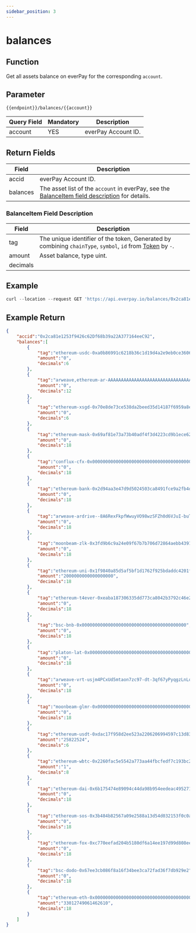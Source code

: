 ```yaml
---
sidebar_position: 3
---
```


# balances

## Function
Get all assets balance on everPay for the corresponding `account`.

## Parameter
`{{endpoint}}/balances/{{account}}`

|Query Field|Mandatory|Description|
|---|---|---|
|account|YES|everPay Account ID.|

## Return Fields
|Field|Description|
|---|---|
|accid|everPay Account ID.|
|balances|The asset list of the `account` in everPay, see the [BalanceItem field description](#balanceitem-field-description) for details.|


### BalanceItem Field Description
|Field|Description|
|---|---|
|tag|The unique identifier of the token, Generated by combining `chainType`, `symbol`, `id` from [Token](./info#token-field-description) by `-`.|
|amount|Asset balance, type uint.|
|decimals| |


## Example

```js
curl --location --request GET 'https://api.everpay.io/balances/0x2ca81e1253f9426c62Df68b39a22A377164eeC92'
```

## Example Return
```json
{
    "accid":"0x2ca81e1253f9426c62Df68b39a22A377164eeC92",
    "balances":[
        {
            "tag":"ethereum-usdc-0xa0b86991c6218b36c1d19d4a2e9eb0ce3606eb48",
            "amount":"0",
            "decimals":6
        },
        {
            "tag":"arweave,ethereum-ar-AAAAAAAAAAAAAAAAAAAAAAAAAAAAAAAAAAAAAAAAAAA,0x4fadc7a98f2dc96510e42dd1a74141eeae0c1543",
            "amount":"0",
            "decimals":12
        },
        {
            "tag":"ethereum-xsgd-0x70e8de73ce538da2beed35d14187f6959a8eca96",
            "amount":"0",
            "decimals":6
        },
        {
            "tag":"ethereum-mask-0x69af81e73a73b40adf4f3d4223cd9b1ece623074",
            "amount":"0",
            "decimals":18
        },
        {
            "tag":"conflux-cfx-0x0000000000000000000000000000000000000000",
            "amount":"0",
            "decimals":18
        },
        {
            "tag":"ethereum-bank-0x2d94aa3e47d9d5024503ca8491fce9a2fb4da198",
            "amount":"0",
            "decimals":18
        },
        {
            "tag":"arweave-ardrive--8A6RexFkpfWwuyVO98wzSFZh0d6VJuI-buTJvlwOJQ",
            "amount":"0",
            "decimals":18
        },
        {
            "tag":"moonbeam-zlk-0x3fd9b6c9a24e09f67b7b706d72864aebb439100c",
            "amount":"0",
            "decimals":18
        },
        {
            "tag":"ethereum-uni-0x1f9840a85d5af5bf1d1762f925bdaddc4201f984",
            "amount":"2000000000000000000",
            "decimals":18
        },
        {
            "tag":"ethereum-t4ever-0xeaba187306335dd773ca8042b3792c46e213636a",
            "amount":"0",
            "decimals":18
        },
        {
            "tag":"bsc-bnb-0x0000000000000000000000000000000000000000",
            "amount":"0",
            "decimals":18
        },
        {
            "tag":"platon-lat-0x0000000000000000000000000000000000000000",
            "amount":"0",
            "decimals":18
        },
        {
            "tag":"arweave-vrt-usjm4PCxUd5mtaon7zc97-dt-3qf67yPyqgzLnLqk5A",
            "amount":"0",
            "decimals":18
        },
        {
            "tag":"moonbeam-glmr-0x0000000000000000000000000000000000000000",
            "amount":"0",
            "decimals":18
        },
        {
            "tag":"ethereum-usdt-0xdac17f958d2ee523a2206206994597c13d831ec7",
            "amount":"25822524",
            "decimals":6
        },
        {
            "tag":"ethereum-wbtc-0x2260fac5e5542a773aa44fbcfedf7c193bc2c599",
            "amount":"1",
            "decimals":8
        },
        {
            "tag":"ethereum-dai-0x6b175474e89094c44da98b954eedeac495271d0f",
            "amount":"0",
            "decimals":18
        },
        {
            "tag":"ethereum-sos-0x3b484b82567a09e2588a13d54d032153f0c0aee0",
            "amount":"0",
            "decimals":18
        },
        {
            "tag":"ethereum-fox-0xc770eefad204b5180df6a14ee197d99d808ee52d",
            "amount":"0",
            "decimals":18
        },
        {
            "tag":"bsc-dodo-0x67ee3cb086f8a16f34bee3ca72fad36f7db929e2",
            "amount":"0",
            "decimals":18
        },
        {
            "tag":"ethereum-eth-0x0000000000000000000000000000000000000000",
            "amount":"33012749061462610",
            "decimals":18
        }
    ]
}
```